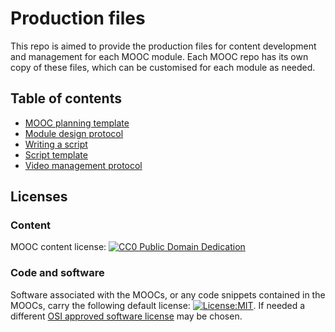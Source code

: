 # Production files

This repo is aimed to provide the production files for content development and management for each MOOC module. Each MOOC repo has its own copy of these files, which can be customised for each module as needed.

## Table of contents
- [MOOC planning template](MOOC_planning_template.md)
- [Module design protocol](MODULE_DESIGN_PROTOCOL.md)
- [Writing a script](Writing_a_script.md)  
- [Script template](Script_template.md)
- [Video management protocol](Video_management_protocol.md)

## Licenses

### Content
MOOC content license: [![CC0 Public Domain Dedication](https://img.shields.io/badge/License-CC0%201.0-lightgrey.svg)](https://creativecommons.org/publicdomain/zero/1.0/)

### Code and software   
Software associated with the MOOCs, or any code snippets contained in the MOOCs, carry the following default license: [![License:MIT](https://img.shields.io/badge/License-MIT-yellow.svg)](https://opensource.org/licenses/MIT). If needed a different [OSI approved software license](https://opensource.org/licenses) may be chosen.